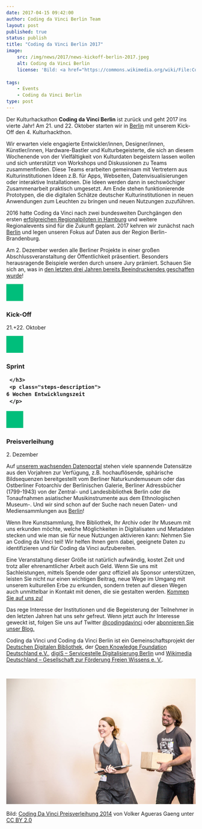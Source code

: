 ```yaml
---
date: 2017-04-15 09:42:00
author: Coding da Vinci Berlin Team
layout: post
published: true
status: publish
title: "Coding da Vinci Berlin 2017"
image:
    src: /img/news/2017/news-kickoff-berlin-2017.jpeg
    alt: Coding da Vinci Berlin
    license: 'Bild: <a href="https://commons.wikimedia.org/wiki/File:Coding_da_Vinci_Kick_Off_(25_%26_26-04-2015)_044.jpg">Coding Da Vinci Kick Offs 2015</a> von <a href="http://www.frischefotos.de/">Heiko Marquardt</a> unter <a href="https://creativecommons.org/licenses/by/3.0/deed.en">CC BY 3.0</a>'

tags:
    - Events
    - Coding da Vinci Berlin
type: post
---
```

Der Kulturhackathon **Coding da Vinci Berlin** ist zurück und geht 2017 ins vierte Jahr! Am 21. und 22. Oktober starten wir in <a href="/events/">Berlin</a> mit unserem Kick-Off den 4. Kulturhackthon.

Wir erwarten viele engagierte Entwickler/innen, Designer/innen, Künstler/innen, Hardware-Bastler und Kulturbegeisterte, die sich an diesem Wochenende von der Vielfältigkeit von Kulturdaten begeistern lassen wollen und sich unterstützt von Workshops und Diskussionen zu Teams zusammenfinden. Diese Teams erarbeiten gemeinsam mit Vertretern aus Kulturinstitutionen Ideen z.B. für Apps, Webseiten, Datenvisualisierungen oder interaktive Installationen. Die Ideen werden dann in sechswöchiger Zusammenarbeit praktisch umgesetzt. Am Ende stehen funktionierende Prototypen, die die digitalen Schätze deutscher Kulturinstitutionen in neuen Anwendungen zum Leuchten zu bringen und neuen Nutzungen zuzuführen.

2016 hatte Coding da Vinci nach zwei bundesweiten Durchgängen den ersten [erfolgreichen Regionalpiloten in Hamburg](https://codingdavinci.de/news/2017/03/10/coding-da-vinci-nord-ein-nachhaltiger-erfolg.html) und weitere Regionalevents sind für die Zukunft geplant. 2017 kehren wir zunächst nach <a href="/events">Berlin</a> und legen unseren Fokus auf Daten aus der Region Berlin-Brandenburg.

Am 2. Dezember werden alle Berliner Projekte in einer großen Abschlussveranstaltung der Öffentlichkeit präsentiert. Besonders herausragende Beispiele werden durch unsere Jury prämiert. Schauen Sie sich an, was in [den letzten drei Jahren bereits Beeindruckendes geschaffen wurde](https://codingdavinci.de/projekte/)!  

 <div class="steps-timeline">
   <div class="steps-one">
     <img class="steps-img" src="/img/cdv-green-45x45.png" alt="">
     <h3 class="steps-name">
       Kick-Off
     </h3>
     <p class="steps-description">
	21.+22. Oktober
     </p>
   </div>

   <div class="steps-two">
     <img class="steps-img" src="/img/cdv-green-45x45.png" alt="">
     <h3 class="steps-name">
       Sprint

     </h3>
     <p class="steps-description">
	6 Wochen Entwicklungszeit
     </p>
   </div>

   <div class="steps-three">
     <img class="steps-img" src="/img/cdv-green-45x45.png" alt="">
     <h3 class="steps-name">
       Preisverleihung
     </h3>
     <p class="steps-description">
	2. Dezember
     </p>
   </div>
 </div>

<p>Auf <a href="https://codingdavinci.de/daten/">unserem wachsenden Datenportal</a> stehen viele spannende Datensätze aus den Vorjahren zur Verfügung, z.B. hochauflösende, sphärische Bildsequenzen bereitgestellt vom Berliner Naturkundemuseum oder das Ostberliner Fotoarchiv der Berlinischen Galerie, Berliner Adressbücher (1799-1943) von der Zentral- und Landesbibliothek Berlin oder die Tonaufnahmen asiatischer Musikinstrumente aus dem Ethnologischen Museum-. Und wir sind schon auf der Suche nach neuen Daten- und Mediensammlungen aus <a href="/events">Berlin</a>!</p>
<p>Wenn Ihre Kunstsammlung, Ihre Bibliothek, Ihr Archiv oder Ihr Museum mit uns erkunden möchte, welche Möglichkeiten in Digitalisaten und Metadaten stecken und wie man sie für neue Nutzungen aktivieren kann: Nehmen Sie an Coding da Vinci teil! Wir helfen Ihnen gern dabei, geeignete Daten zu identifizieren und für Coding da Vinci aufzubereiten.</p>
<p>Eine Veranstaltung dieser Größe ist natürlich aufwändig, kostet Zeit und trotz aller ehrenamtlicher Arbeit auch Geld. Wenn Sie uns mit Sachleistungen, mittels Spende oder ganz offiziell als Sponsor unterstützen, leisten Sie nicht nur einen wichtigen Beitrag, neue Wege im Umgang mit unserem kulturellen Erbe zu erkunden, sondern treten auf diesen Wegen auch unmittelbar in Kontakt mit denen, die sie gestalten werden. <a href="mailto:info@codingdavinci.de">Kommen Sie auf uns zu!</a></p>
<p>Das rege Interesse der Institutionen und die Begeisterung der Teilnehmer in den letzten Jahren hat uns sehr gefreut. Wenn jetzt auch Ihr Interesse geweckt ist, folgen Sie uns auf Twitter <a href="https://twitter.com/codingdavinci">@codingdavinci</a> oder <a href="https://codingdavinci.de/atom.xml">abonnieren Sie unser Blog.</a></p>
<p>Coding da Vinci und Coding da Vinci Berlin ist ein Gemeinschaftsprojekt der <a href="https://www.deutsche-digitale-bibliothek.de/">Deutschen Digitalen Bibliothek</a>, der <a href="https://okfn.de/">Open Knowledge Foundation Deutschland e.V.</a>, <a href="http://www.servicestelle-digitalisierung.de/">digiS – Servicestelle Digitalisierung Berlin</a> und <a href="https://wikimedia.de">Wikimedia Deutschland – Gesellschaft zur Förderung Freien Wissens e. V.</a>.</p>

<div class="container-fluid" style="margin-top: 3em;">
<div class="col-lg-9  col-md-10 col-md-offset-1">
<img class="img-responsive center-block image-content" src="/img/news/2017/1024px-Coding_da_Vinci_-_Der_Kultur-Hackathon_(14659695571).jpg" /> 
<p class="image-caption">Bild: <a href="https://commons.wikimedia.org/wiki/File:Coding_da_Vinci_-_Der_Kultur-Hackathon_(14659695571).jpg">Coding Da Vinci Preisverleihung 2014</a> von Volker Agueras Gaeng unter <a href="https://creativecommons.org/licenses/by/2.0/deed.en">CC BY 2.0</a></p>
</div>
</div>
